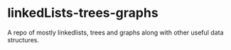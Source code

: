 # linkedLists-trees-graphs
A repo of mostly linkedlists, trees and graphs along with other useful data structures.
